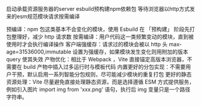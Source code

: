 启动承载资源服务器的server
esbuild预构建npm依赖包
等待浏览器以http方式发来的esm规范模块请求按需编译

预编译：npm 包这类基本不会变化的模块，使用 Esbuild 在 「预构建」 阶段先打包整理好，减少 http 请求数
按需编译：用户代码这一类频繁变动的模块，直到被使用时才会执行编译操作
客户端强缓存：请求过的模块会被以 http 头 max-age=31536000,immutable 设置为强缓存，如果模块发生变化则用附加的版本 query 使其失效
产物优化：相比于 Webpack ，Vite 直接锚定高版本浏览器，不需要在 build 产物中插入过多运行时与模板代码
内置更好的分包实现：不需要用户干预，默认启用一系列智能分包规则，尽可能减少模块的重复打包
更好的静态资源处理：Vite 尽量避免直接处理静态资源，而是选择遵循 ESM 方式提供服务，例如引入图片 import img from 'xxx.png' 语句，执行后 img 变量只是一个路径字符串。